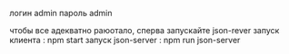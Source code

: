логин  admin
пароль admin

чтобы все адекватно раюотало, сперва запускайте json-rever
запуск клиента      : npm start
запуск json-server  : npm run json-server
